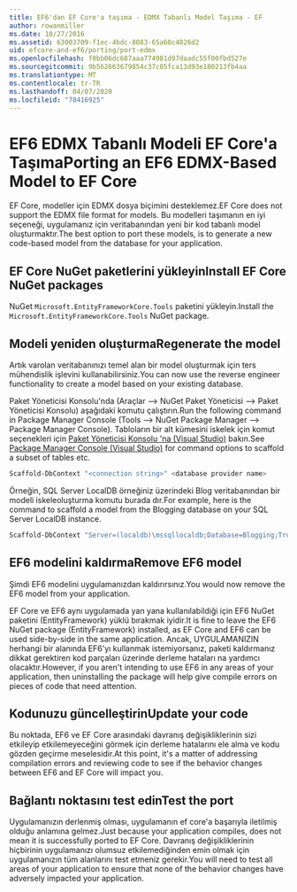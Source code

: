 ```yaml
---
title: EF6'dan EF Core'a taşıma - EDMX Tabanlı Model Taşıma - EF
author: rowanmiller
ms.date: 10/27/2016
ms.assetid: 63003709-f1ec-4bdc-8083-65a60c4826d2
uid: efcore-and-ef6/porting/port-edmx
ms.openlocfilehash: f0bb06dc687aaa774981d97daadc55f00fbd527e
ms.sourcegitcommit: 9b562663679854c37c05fca13d93e180213fb4aa
ms.translationtype: MT
ms.contentlocale: tr-TR
ms.lasthandoff: 04/07/2020
ms.locfileid: "78416925"
---
```

# <a name="porting-an-ef6-edmx-based-model-to-ef-core"></a><span data-ttu-id="44f51-102">EF6 EDMX Tabanlı Modeli EF Core'a Taşıma</span><span class="sxs-lookup"><span data-stu-id="44f51-102">Porting an EF6 EDMX-Based Model to EF Core</span></span>

<span data-ttu-id="44f51-103">EF Core, modeller için EDMX dosya biçimini desteklemez.</span><span class="sxs-lookup"><span data-stu-id="44f51-103">EF Core does not support the EDMX file format for models.</span></span> <span data-ttu-id="44f51-104">Bu modelleri taşımanın en iyi seçeneği, uygulamanız için veritabanından yeni bir kod tabanlı model oluşturmaktır.</span><span class="sxs-lookup"><span data-stu-id="44f51-104">The best option to port these models, is to generate a new code-based model from the database for your application.</span></span>

## <a name="install-ef-core-nuget-packages"></a><span data-ttu-id="44f51-105">EF Core NuGet paketlerini yükleyin</span><span class="sxs-lookup"><span data-stu-id="44f51-105">Install EF Core NuGet packages</span></span>

<span data-ttu-id="44f51-106">NuGet `Microsoft.EntityFrameworkCore.Tools` paketini yükleyin.</span><span class="sxs-lookup"><span data-stu-id="44f51-106">Install the `Microsoft.EntityFrameworkCore.Tools` NuGet package.</span></span>

## <a name="regenerate-the-model"></a><span data-ttu-id="44f51-107">Modeli yeniden oluşturma</span><span class="sxs-lookup"><span data-stu-id="44f51-107">Regenerate the model</span></span>

<span data-ttu-id="44f51-108">Artık varolan veritabanınızı temel alan bir model oluşturmak için ters mühendislik işlevini kullanabilirsiniz.</span><span class="sxs-lookup"><span data-stu-id="44f51-108">You can now use the reverse engineer functionality to create a model based on your existing database.</span></span>

<span data-ttu-id="44f51-109">Paket Yöneticisi Konsolu'nda (Araçlar –> NuGet Paket Yöneticisi –> Paket Yöneticisi Konsolu) aşağıdaki komutu çalıştırın.</span><span class="sxs-lookup"><span data-stu-id="44f51-109">Run the following command in Package Manager Console (Tools –> NuGet Package Manager –> Package Manager Console).</span></span> <span data-ttu-id="44f51-110">Tabloların bir alt kümesini iskelek için komut seçenekleri için [Paket Yöneticisi Konsolu 'na (Visual Studio)](../../core/miscellaneous/cli/powershell.md) bakın.</span><span class="sxs-lookup"><span data-stu-id="44f51-110">See [Package Manager Console (Visual Studio)](../../core/miscellaneous/cli/powershell.md) for command options to scaffold a subset of tables etc.</span></span>

``` powershell
Scaffold-DbContext "<connection string>" <database provider name>
```

<span data-ttu-id="44f51-111">Örneğin, SQL Server LocalDB örneğiniz üzerindeki Blog veritabanından bir modeli iskeleoluşturma komutu burada dır.</span><span class="sxs-lookup"><span data-stu-id="44f51-111">For example, here is the command to scaffold a model from the Blogging database on your SQL Server LocalDB instance.</span></span>

``` powershell
Scaffold-DbContext "Server=(localdb)\mssqllocaldb;Database=Blogging;Trusted_Connection=True;" Microsoft.EntityFrameworkCore.SqlServer
```

## <a name="remove-ef6-model"></a><span data-ttu-id="44f51-112">EF6 modelini kaldırma</span><span class="sxs-lookup"><span data-stu-id="44f51-112">Remove EF6 model</span></span>

<span data-ttu-id="44f51-113">Şimdi EF6 modelini uygulamanızdan kaldırırsınız.</span><span class="sxs-lookup"><span data-stu-id="44f51-113">You would now remove the EF6 model from your application.</span></span>

<span data-ttu-id="44f51-114">EF Core ve EF6 aynı uygulamada yan yana kullanılabildiği için EF6 NuGet paketini (EntityFramework) yüklü bırakmak iyidir.</span><span class="sxs-lookup"><span data-stu-id="44f51-114">It is fine to leave the EF6 NuGet package (EntityFramework) installed, as EF Core and EF6 can be used side-by-side in the same application.</span></span> <span data-ttu-id="44f51-115">Ancak, UYGULAMANIZIN herhangi bir alanında EF6'yı kullanmak istemiyorsanız, paketi kaldırmanız dikkat gerektiren kod parçaları üzerinde derleme hataları na yardımcı olacaktır.</span><span class="sxs-lookup"><span data-stu-id="44f51-115">However, if you aren't intending to use EF6 in any areas of your application, then uninstalling the package will help give compile errors on pieces of code that need attention.</span></span>

## <a name="update-your-code"></a><span data-ttu-id="44f51-116">Kodunuzu güncelleştirin</span><span class="sxs-lookup"><span data-stu-id="44f51-116">Update your code</span></span>

<span data-ttu-id="44f51-117">Bu noktada, EF6 ve EF Core arasındaki davranış değişikliklerinin sizi etkileyip etkilemeyeceğini görmek için derleme hatalarını ele alma ve kodu gözden geçirme meselesidir.</span><span class="sxs-lookup"><span data-stu-id="44f51-117">At this point, it's a matter of addressing compilation errors and reviewing code to see if the behavior changes between EF6 and EF Core will impact you.</span></span>

## <a name="test-the-port"></a><span data-ttu-id="44f51-118">Bağlantı noktasını test edin</span><span class="sxs-lookup"><span data-stu-id="44f51-118">Test the port</span></span>

<span data-ttu-id="44f51-119">Uygulamanızın derlenmiş olması, uygulamanın ef core'a başarıyla iletilmiş olduğu anlamına gelmez.</span><span class="sxs-lookup"><span data-stu-id="44f51-119">Just because your application compiles, does not mean it is successfully ported to EF Core.</span></span> <span data-ttu-id="44f51-120">Davranış değişikliklerinin hiçbirinin uygulamanızı olumsuz etkilemediğinden emin olmak için uygulamanızın tüm alanlarını test etmeniz gerekir.</span><span class="sxs-lookup"><span data-stu-id="44f51-120">You will need to test all areas of your application to ensure that none of the behavior changes have adversely impacted your application.</span></span>
